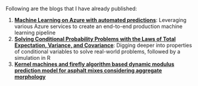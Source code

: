 
Following are the blogs that I have already published: 

1) [__Machine Learning on Azure with automated predictions__](https://medium.com/p/machine-learning-on-azure-with-automated-predictions-51d1721210f5?source=email-a3828087c8b8--writer.postDistributed&sk=5122af06755296a6b5e869b285966f57): Leveraging various Azure services to create an end-to-end production machine learning pipeline  
2) [__Solving Conditional Probability Problems with the Laws of Total Expectation, Variance, and Covariance__](https://towardsdatascience.com/solving-conditional-probability-problems-with-the-laws-of-total-expectation-variance-and-c38c07cfebfa): Digging deeper into properties of conditional variables to solve real-world problems, followed by a simulation in R 
3) [__Kernel machines and firefly algorithm based dynamic modulus prediction model for asphalt mixes considering aggregate morphology__](https://www.sciencedirect.com/science/article/pii/S0950061817322067)